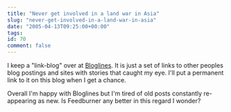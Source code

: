 ```yaml
---
title: "Never get involved in a land war in Asia"
slug: "never-get-involved-in-a-land-war-in-asia"
date: "2005-04-13T09:25:00+00:00"
tags:
id: 70
comment: false
---
```


I keep a "link-blog" over at [Bloglines](http://www.bloglines.com/blog/bandon1). It is just a set of links to other peoples blog postings and sites with stories that caught my eye. I'll put a permanent link to it on this blog when I get a chance.

Overall I'm happy with Bloglines but I'm tired of old posts constantly re-appearing as new. Is Feedburner any better in this regard I wonder?
